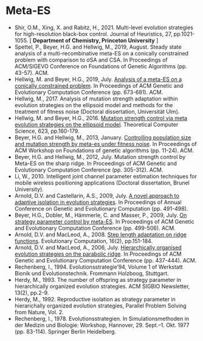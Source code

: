 # Meta-ES

* Shir, O.M., Xing, X. and Rabitz, H., 2021. Multi-level evolution strategies for high-resolution black-box control. Journal of Heuristics, 27, pp.1021-1055. [ **Department of Chemistry, Princeton University** ]
* Spettel, P., Beyer, H.G. and Hellwig, M., 2019, August. Steady state analysis of a multi-recombinative meta-ES on a conically constrained problem with comparison to σSA and CSA. In Proceedings of ACM/SIGEVO Conference on Foundations of Genetic Algorithms (pp. 43-57). ACM.
* Hellwig, M. and Beyer, H.G., 2019, July. [Analysis of a meta-ES on a conically constrained problem](https://dl.acm.org/doi/abs/10.1145/3321707.3321824). In Proceedings of ACM Genetic and Evolutionary Computation Conference (pp. 673-681). ACM.
* Hellwig, M., 2017. Analysis of mutation strength adaptation within evolution strategies on the ellipsoid model and methods for the treatment of fitness noise (Doctoral dissertation, Universität Ulm).
* Hellwig, M. and Beyer, H.G., 2016. [Mutation strength control via meta evolution strategies on the ellipsoid model](https://www.sciencedirect.com/science/article/pii/S030439751501172X). Theoretical Computer Science, 623, pp.160-179.
* Beyer, H.G. and Hellwig, M., 2013, January. [Controlling population size and mutation strength by meta-es under fitness noise](https://dl.acm.org/doi/abs/10.1145/2460239.2460242). In Proceedings of ACM Workshop on Foundations of genetic algorithms (pp. 11-24). ACM.
* Beyer, H.G. and Hellwig, M., 2012, July. Mutation strength control by Meta-ES on the sharp ridge. In Proceedings of ACM Genetic and Evolutionary Computation Conference (pp. 305-312). ACM.
* Li, W., 2010. Intelligent joint channel parameter estimation techniques for mobile wireless positioning applications (Doctoral dissertation, Brunel University).
* Arnold, D.V. and Castellarin, A.S., 2009, July. [A novel approach to adaptive isolation in evolution strategies](https://dl.acm.org/doi/abs/10.1145/1569901.1569970). In Proceedings of Annual Conference on Genetic and Evolutionary Computation (pp. 491-498).
* Beyer, H.G., Dobler, M., Hämmerle, C. and Masser, P., 2009, July. [On strategy parameter control by meta-ES](https://dl.acm.org/doi/abs/10.1145/1569901.1569971). In Proceedings of ACM Genetic and Evolutionary Computation Conference (pp. 499-506). ACM.
* Arnold, D.V. and MacLeod, A., 2008. [Step length adaptation on ridge functions](https://direct.mit.edu/evco/article-abstract/16/2/151/1287/Step-Length-Adaptation-on-Ridge-Functions). Evolutionary Computation, 16(2), pp.151-184.
* Arnold, D.V. and MacLeod, A., 2006, July. [Hierarchically organised evolution strategies on the parabolic ridge](https://dl.acm.org/doi/abs/10.1145/1143997.1144080). In Proceedings of ACM Genetic and Evolutionary Computation Conference (pp. 437-444). ACM.
* Rechenberg, I., 1994. Evolutionsstrategie’94, Volume 1 of Werkstatt Bionik und Evolutionstechnik. Frommann Holzboog, Stuttgart.
* Herdy, M., 1993. The number of offspring as strategy parameter in hierarchically organized evolution strategies. ACM SIGBIO Newsletter, 13(2), pp.2-9.
* Herdy, M., 1992. Reproductive isolation as strategy parameter in hierarichally organized evolution strategies, Parallel Problem Solving from Nature, Vol. 2.
* Rechenberg, I., 1978. Evolutionsstrategien. In Simulationsmethoden in der Medizin und Biologie: Workshop, Hannover, 29. Sept.–1. Okt. 1977 (pp. 83-114). Springer Berlin Heidelberg.
